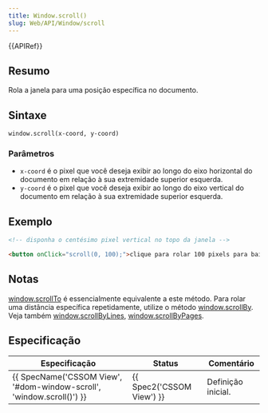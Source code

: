 ```yaml
---
title: Window.scroll()
slug: Web/API/Window/scroll
---
```


{{APIRef}}

## Resumo

Rola a janela para uma posição específica no documento.

## Sintaxe

```
window.scroll(x-coord, y-coord)
```

### Parâmetros

- `x-coord` é o pixel que você deseja exibir ao longo do eixo horizontal do documento em relação à sua extremidade superior esquerda.
- `y-coord` é o pixel que você deseja exibir ao longo do eixo vertical do documento em relação à sua extremidade superior esquerda.

## Exemplo

```html
<!-- disponha o centésimo pixel vertical no topo da janela -->

<button onClick="scroll(0, 100);">clique para rolar 100 pixels para baixo</button>
```

## Notas

[window.scrollTo](/pt-BR/docs/DOM/window.scrollTo) é essencialmente equivalente a este método. Para rolar uma distância específica repetidamente, utilize o método [window.scrollBy](/pt-BR/docs/Window.scrollBy). Veja também [window.scrollByLines](/pt-BR/docs/Window.scrollByLines), [window.scrollByPages](/pt-BR/docs/Window.scrollByPages).

## Especificação

| Especificação                                                                                | Status                           | Comentário         |
| -------------------------------------------------------------------------------------------- | -------------------------------- | ------------------ |
| {{ SpecName('CSSOM View', '#dom-window-scroll', 'window.scroll()') }} | {{ Spec2('CSSOM View') }} | Definição inicial. |
